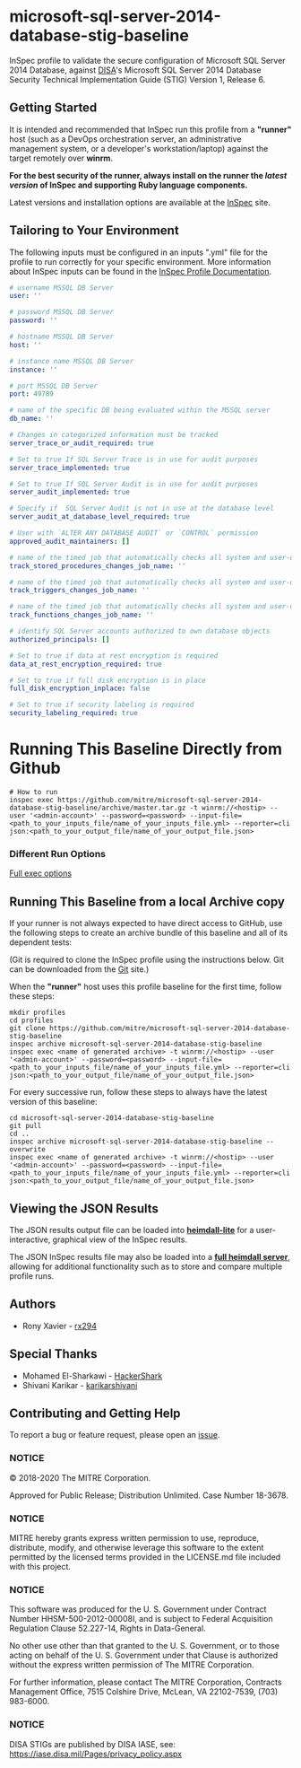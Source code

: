 # microsoft-sql-server-2014-database-stig-baseline  

InSpec profile to validate the secure configuration of Microsoft SQL Server 2014 Database, against [DISA](https://iase.disa.mil/stigs/)'s Microsoft SQL Server 2014 Database Security Technical Implementation Guide (STIG) Version 1, Release 6.

## Getting Started  
It is intended and recommended that InSpec run this profile from a __"runner"__ host (such as a DevOps orchestration server, an administrative management system, or a developer's workstation/laptop) against the target remotely over __winrm__.

__For the best security of the runner, always install on the runner the _latest version_ of InSpec and supporting Ruby language components.__ 

Latest versions and installation options are available at the [InSpec](http://inspec.io/) site.

## Tailoring to Your Environment
The following inputs must be configured in an inputs ".yml" file for the profile to run correctly for your specific environment. More information about InSpec inputs can be found in the [InSpec Profile Documentation](https://www.inspec.io/docs/reference/profiles/).

```yaml
# username MSSQL DB Server
user: ''

# password MSSQL DB Server
password: ''

# hostname MSSQL DB Server
host: ''

# instance name MSSQL DB Server
instance: ''

# port MSSQL DB Server
port: 49789

# name of the specific DB being evaluated within the MSSQL server
db_name: ''

# Changes in categorized information must be tracked
server_trace_or_audit_required: true

# Set to true If SQL Server Trace is in use for audit purposes
server_trace_implemented: true

# Set to true If SQL Server Audit is in use for audit purposes
server_audit_implemented: true

# Specify if  SQL Server Audit is not in use at the database level
server_audit_at_database_level_required: true

# User with `ALTER ANY DATABASE AUDIT` or `CONTROL` permission
approved_audit_maintainers: []

# name of the timed job that automatically checks all system and user-defined procedures for being modified
track_stored_procedures_changes_job_name: ''

# name of the timed job that automatically checks all system and user-defined triggers for being modified
track_triggers_changes_job_name: ''

# name of the timed job that automatically checks all system and user-defined functions for being modified
track_functions_changes_job_name: ''

# identify SQL Server accounts authorized to own database objects
authorized_principals: []

# Set to true if data at rest encryption is required
data_at_rest_encryption_required: true

# Set to true if full disk encryption is in place
full_disk_encryption_inplace: false

# Set to true if security labeling is required
security_labeling_required: true
```

# Running This Baseline Directly from Github

```
# How to run
inspec exec https://github.com/mitre/microsoft-sql-server-2014-database-stig-baseline/archive/master.tar.gz -t winrm://<hostip> --user '<admin-account>' --password=<password> --input-file=<path_to_your_inputs_file/name_of_your_inputs_file.yml> --reporter=cli json:<path_to_your_output_file/name_of_your_output_file.json>
```

### Different Run Options

  [Full exec options](https://docs.chef.io/inspec/cli/#options-3)

## Running This Baseline from a local Archive copy 

If your runner is not always expected to have direct access to GitHub, use the following steps to create an archive bundle of this baseline and all of its dependent tests:

(Git is required to clone the InSpec profile using the instructions below. Git can be downloaded from the [Git](https://git-scm.com/book/en/v2/Getting-Started-Installing-Git) site.)

When the __"runner"__ host uses this profile baseline for the first time, follow these steps: 

```
mkdir profiles
cd profiles
git clone https://github.com/mitre/microsoft-sql-server-2014-database-stig-baseline
inspec archive microsoft-sql-server-2014-database-stig-baseline
inspec exec <name of generated archive> -t winrm://<hostip> --user '<admin-account>' --password=<password> --input-file=<path_to_your_inputs_file/name_of_your_inputs_file.yml> --reporter=cli json:<path_to_your_output_file/name_of_your_output_file.json>
```
For every successive run, follow these steps to always have the latest version of this baseline:

```
cd microsoft-sql-server-2014-database-stig-baseline
git pull
cd ..
inspec archive microsoft-sql-server-2014-database-stig-baseline --overwrite
inspec exec <name of generated archive> -t winrm://<hostip> --user '<admin-account>' --password=<password> --input-file=<path_to_your_inputs_file/name_of_your_inputs_file.yml> --reporter=cli json:<path_to_your_output_file/name_of_your_output_file.json>
```

## Viewing the JSON Results

The JSON results output file can be loaded into __[heimdall-lite](https://heimdall-lite.mitre.org/)__ for a user-interactive, graphical view of the InSpec results. 

The JSON InSpec results file may also be loaded into a __[full heimdall server](https://github.com/mitre/heimdall)__, allowing for additional functionality such as to store and compare multiple profile runs.

## Authors
* Rony Xavier - [rx294](https://github.com/rx294)

## Special Thanks 
* Mohamed El-Sharkawi - [HackerShark](https://github.com/HackerShark)
* Shivani Karikar - [karikarshivani](https://github.com/karikarshivani)

## Contributing and Getting Help
To report a bug or feature request, please open an [issue](https://github.com/mitre/microsoft-sql-server-2014-database-stig-baseline/issues/new).

### NOTICE

© 2018-2020 The MITRE Corporation.

Approved for Public Release; Distribution Unlimited. Case Number 18-3678.

### NOTICE

MITRE hereby grants express written permission to use, reproduce, distribute, modify, and otherwise leverage this software to the extent permitted by the licensed terms provided in the LICENSE.md file included with this project.

### NOTICE  

This software was produced for the U. S. Government under Contract Number HHSM-500-2012-00008I, and is subject to Federal Acquisition Regulation Clause 52.227-14, Rights in Data-General.  

No other use other than that granted to the U. S. Government, or to those acting on behalf of the U. S. Government under that Clause is authorized without the express written permission of The MITRE Corporation. 

For further information, please contact The MITRE Corporation, Contracts Management Office, 7515 Colshire Drive, McLean, VA  22102-7539, (703) 983-6000.  

### NOTICE  

DISA STIGs are published by DISA IASE, see: https://iase.disa.mil/Pages/privacy_policy.aspx   
